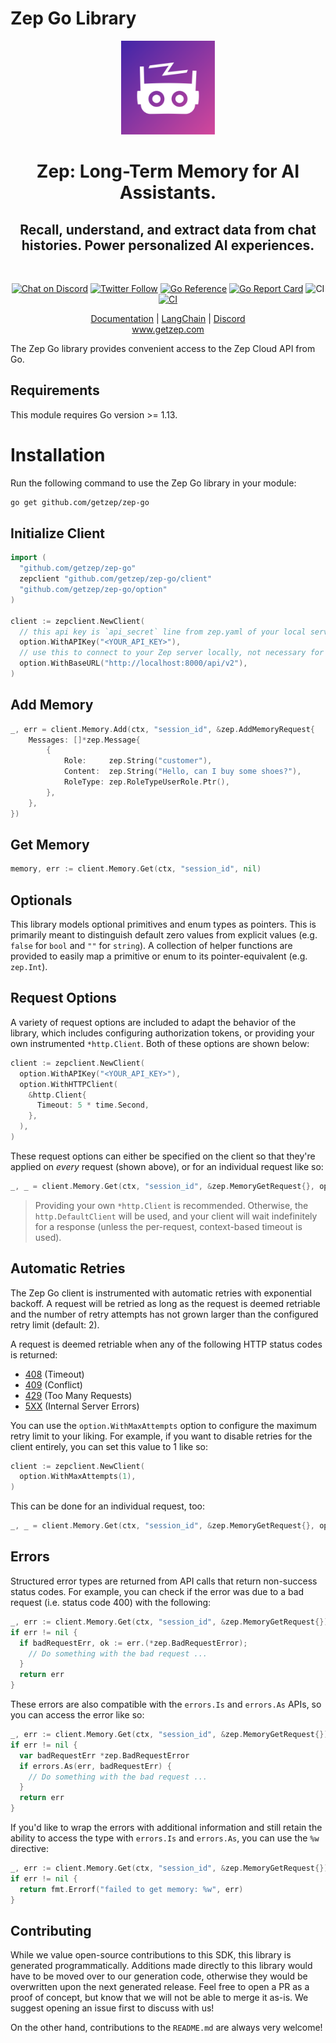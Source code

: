 # Zep Go Library

<p align="center">
  <a href="https://www.getzep.com/">
    <img src="https://raw.githubusercontent.com/getzep/zep/main/assets/zep-logo-icon-gradient-rgb.svg" width="150" alt="Zep Logo">
  </a>
</p>

<h1 align="center">
Zep: Long-Term Memory for ‍AI Assistants.
</h1>
<h2 align="center">Recall, understand, and extract data from chat histories. Power personalized AI experiences.</h2>
<br />
<p align="center">
  <a href="https://discord.gg/W8Kw6bsgXQ"><img
    src="https://dcbadge.vercel.app/api/server/W8Kw6bsgXQ?style=flat"
    alt="Chat on Discord"
  /></a>
  <a href="https://twitter.com/intent/follow?screen_name=zep_ai" target="_new"><img alt="Twitter Follow" src="https://img.shields.io/twitter/follow/zep_ai"></a>
 <a href="https://pkg.go.dev/github.com/getzep/zep-go/v2"><img src="https://pkg.go.dev/badge/github.com/getzep/zep-go/v2.svg" alt="Go Reference"></a> 
  <a href="https://goreportcard.com/report/github.com/getzep/zep-go/v2"><img src="https://goreportcard.com/badge/github.com/getzep/zep-go/v2" alt="Go Report Card"></a> 
  <img
  src="https://github.com/getzep/zep-go/actions/workflows/ci.yml/badge.svg"
  alt="CI"
  />
<a href="https://github.com/fern-api/fern">
    <img
      src="https://img.shields.io/badge/%F0%9F%8C%BF-SDK%20generated%20by%20Fern-brightgreen"
      alt="CI"
      />
</a>
</p>
<p align="center">
<a href="https://help.getzep.com/">Documentation</a> | 
<a href="https://help.getzep.com/langchain/">LangChain</a> | 
<a href="https://discord.gg/W8Kw6bsgXQ">Discord</a><br />
<a href="https://www.getzep.com">www.getzep.com</a>
</p>



The Zep Go library provides convenient access to the Zep Cloud API from Go.

## Requirements

This module requires Go version >= 1.13.

# Installation

Run the following command to use the Zep Go library in your module:

```sh
go get github.com/getzep/zep-go
```

## Initialize Client

```go
import (
  "github.com/getzep/zep-go"
  zepclient "github.com/getzep/zep-go/client"
  "github.com/getzep/zep-go/option"
)

client := zepclient.NewClient(
  // this api key is `api_secret` line from zep.yaml of your local server or your Zep cloud api-key
  option.WithAPIKey("<YOUR_API_KEY>"),
  // use this to connect to your Zep server locally, not necessary for Zep Cloud
  option.WithBaseURL("http://localhost:8000/api/v2"), 
)
```

## Add Memory

```go
_, err = client.Memory.Add(ctx, "session_id", &zep.AddMemoryRequest{
    Messages: []*zep.Message{
        {
            Role:     zep.String("customer"),
            Content:  zep.String("Hello, can I buy some shoes?"),
            RoleType: zep.RoleTypeUserRole.Ptr(),
        },
    },
})
```

## Get Memory

```go
memory, err := client.Memory.Get(ctx, "session_id", nil)
```

## Optionals

This library models optional primitives and enum types as pointers. This is primarily meant to distinguish
default zero values from explicit values (e.g. `false` for `bool` and `""` for `string`). A collection of
helper functions are provided to easily map a primitive or enum to its pointer-equivalent (e.g. `zep.Int`).

## Request Options

A variety of request options are included to adapt the behavior of the library, which includes
configuring authorization tokens, or providing your own instrumented `*http.Client`. Both of
these options are shown below:

```go
client := zepclient.NewClient(
  option.WithAPIKey("<YOUR_API_KEY>"),
  option.WithHTTPClient(
    &http.Client{
      Timeout: 5 * time.Second,
    },
  ),
)
```

These request options can either be specified on the client so that they're applied on _every_
request (shown above), or for an individual request like so:

```go
_, _ = client.Memory.Get(ctx, "session_id", &zep.MemoryGetRequest{}, option.WithAPIKey("<YOUR_API_KEY>"))
```

> Providing your own `*http.Client` is recommended. Otherwise, the `http.DefaultClient` will be used,
> and your client will wait indefinitely for a response (unless the per-request, context-based timeout
> is used).

## Automatic Retries

The Zep Go client is instrumented with automatic retries with exponential backoff. A request will be
retried as long as the request is deemed retriable and the number of retry attempts has not grown larger
than the configured retry limit (default: 2).

A request is deemed retriable when any of the following HTTP status codes is returned:

- [408](https://developer.mozilla.org/en-US/docs/Web/HTTP/Status/408) (Timeout)
- [409](https://developer.mozilla.org/en-US/docs/Web/HTTP/Status/409) (Conflict)
- [429](https://developer.mozilla.org/en-US/docs/Web/HTTP/Status/429) (Too Many Requests)
- [5XX](https://developer.mozilla.org/en-US/docs/Web/HTTP/Status/500) (Internal Server Errors)

You can use the `option.WithMaxAttempts` option to configure the maximum retry limit to
your liking. For example, if you want to disable retries for the client entirely, you can
set this value to 1 like so:

```go
client := zepclient.NewClient(
  option.WithMaxAttempts(1),
)
```

This can be done for an individual request, too:

```go
_, _ = client.Memory.Get(ctx, "session_id", &zep.MemoryGetRequest{}, option.WithMaxAttempts(1))
```

## Errors

Structured error types are returned from API calls that return non-success status codes. For example,
you can check if the error was due to a bad request (i.e. status code 400) with the following:

```go
_, err := client.Memory.Get(ctx, "session_id", &zep.MemoryGetRequest{})
if err != nil {
  if badRequestErr, ok := err.(*zep.BadRequestError);
    // Do something with the bad request ...
  }
  return err
}
```

These errors are also compatible with the `errors.Is` and `errors.As` APIs, so you can access the error
like so:

```go
_, err := client.Memory.Get(ctx, "session_id", &zep.MemoryGetRequest{})
if err != nil {
  var badRequestErr *zep.BadRequestError
  if errors.As(err, badRequestErr) {
    // Do something with the bad request ...
  }
  return err
}
```

If you'd like to wrap the errors with additional information and still retain the ability
to access the type with `errors.Is` and `errors.As`, you can use the `%w` directive:

```go
_, err := client.Memory.Get(ctx, "session_id", &zep.MemoryGetRequest{})
if err != nil {
  return fmt.Errorf("failed to get memory: %w", err)
}
```

## Contributing

While we value open-source contributions to this SDK, this library is generated programmatically.
Additions made directly to this library would have to be moved over to our generation code,
otherwise they would be overwritten upon the next generated release. Feel free to open a PR as
a proof of concept, but know that we will not be able to merge it as-is. We suggest opening
an issue first to discuss with us!

On the other hand, contributions to the `README.md` are always very welcome!
